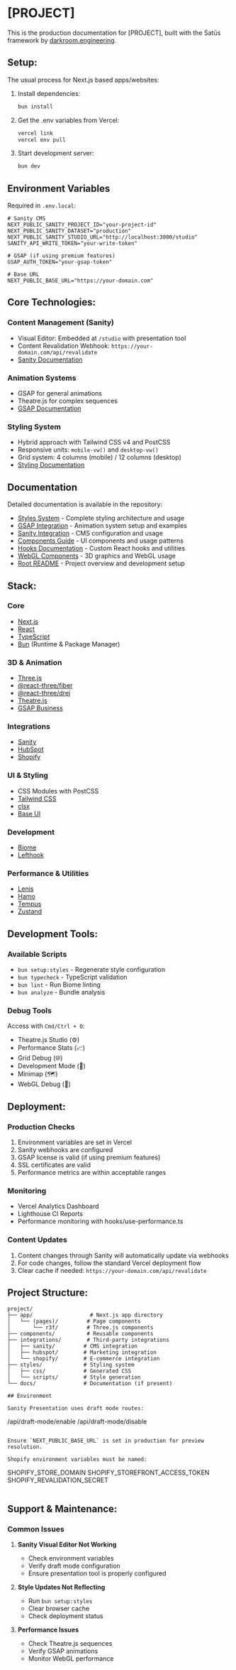# [PROJECT]

This is the production documentation for [PROJECT], built with the Satūs framework by [darkroom.engineering](https://darkroom.engineering).

## Setup:

The usual process for Next.js based apps/websites:

1. Install dependencies:

   ```bash
   bun install
   ```

2. Get the .env variables from Vercel:

   ```bash
   vercel link
   vercel env pull
   ```

3. Start development server:

   ```bash
   bun dev
   ```

## Environment Variables

Required in `.env.local`:

```env
# Sanity CMS
NEXT_PUBLIC_SANITY_PROJECT_ID="your-project-id"
NEXT_PUBLIC_SANITY_DATASET="production"
NEXT_PUBLIC_SANITY_STUDIO_URL="http://localhost:3000/studio"
SANITY_API_WRITE_TOKEN="your-write-token"

# GSAP (if using premium features)
GSAP_AUTH_TOKEN="your-gsap-token"

# Base URL
NEXT_PUBLIC_BASE_URL="https://your-domain.com"
```

## Core Technologies:

### Content Management (Sanity)
- Visual Editor: Embedded at `/studio` with presentation tool
- Content Revalidation Webhook: `https://your-domain.com/api/revalidate`
- [Sanity Documentation](integrations/sanity/README.md)

### Animation Systems
- GSAP for general animations
- Theatre.js for complex sequences
- [GSAP Documentation](components/gsap/README.md)

### Styling System
- Hybrid approach with Tailwind CSS v4 and PostCSS
- Responsive units: `mobile-vw()` and `desktop-vw()`
- Grid system: 4 columns (mobile) / 12 columns (desktop)
- [Styling Documentation](styles/README.md)

## Documentation

Detailed documentation is available in the repository:

- [Styles System](styles/README.md) - Complete styling architecture and usage
- [GSAP Integration](components/gsap/README.md) - Animation system setup and examples
- [Sanity Integration](integrations/sanity/README.md) - CMS configuration and usage
- [Components Guide](components/README.md) - UI components and usage patterns
- [Hooks Documentation](hooks/README.md) - Custom React hooks and utilities
- [WebGL Components](webgl/README.md) - 3D graphics and WebGL usage
- [Root README](README.md) - Project overview and development setup

## Stack:

### Core
- [Next.js](https://nextjs.org/)
- [React](https://react.dev/)
- [TypeScript](https://www.typescriptlang.org/)
- [Bun](https://bun.sh) (Runtime & Package Manager)

### 3D & Animation
- [Three.js](https://threejs.org/)
- [@react-three/fiber](https://docs.pmnd.rs/react-three-fiber)
- [@react-three/drei](https://github.com/pmndrs/drei)
- [Theatre.js](https://www.theatrejs.com/)
- [GSAP Business](https://greensock.com/gsap/)

### Integrations
- [Sanity](https://www.sanity.io/)
- [HubSpot](https://www.hubspot.com/)
- [Shopify](https://shopify.com/)

### UI & Styling
- CSS Modules with PostCSS
- [Tailwind CSS](https://tailwindcss.com/)
- [clsx](https://github.com/lukeed/clsx)
- [Base UI](https://base-ui.com/)

### Development
- [Biome](https://biomejs.dev/)
- [Lefthook](https://github.com/evilmartians/lefthook)

### Performance & Utilities
- [Lenis](https://github.com/studio-freight/lenis)
- [Hamo](https://github.com/darkroomengineering/hamo) 
- [Tempus](https://github.com/darkroomengineering/tempus)
- [Zustand](https://github.com/pmndrs/zustand)

## Development Tools:

### Available Scripts
- `bun setup:styles` - Regenerate style configuration
- `bun typecheck` - TypeScript validation
- `bun lint` - Run Biome linting
- `bun analyze` - Bundle analysis

### Debug Tools
Access with `Cmd/Ctrl + O`:
- Theatre.js Studio (⚙️)
- Performance Stats (📈)
- Grid Debug (🌐)
- Development Mode (🚧)
- Minimap (🗺️)
- WebGL Debug (🧊)

## Deployment:

### Production Checks
1. Environment variables are set in Vercel
2. Sanity webhooks are configured
3. GSAP license is valid (if using premium features)
4. SSL certificates are valid
5. Performance metrics are within acceptable ranges

### Monitoring
- Vercel Analytics Dashboard
- Lighthouse CI Reports
- Performance monitoring with hooks/use-performance.ts

### Content Updates
1. Content changes through Sanity will automatically update via webhooks
2. For code changes, follow the standard Vercel deployment flow
3. Clear cache if needed: `https://your-domain.com/api/revalidate`

## Project Structure:

```
project/
├── app/                  # Next.js app directory
│   └── (pages)/         # Page components
│       └── r3f/         # Three.js components
├── components/          # Reusable components
├── integrations/        # Third-party integrations
│   ├── sanity/         # CMS integration
│   ├── hubspot/        # Marketing integration
│   └── shopify/        # E-commerce integration
├── styles/             # Styling system
│   ├── css/            # Generated CSS
│   └── scripts/        # Style generation
└── docs/               # Documentation (if present)

## Environment

Sanity Presentation uses draft mode routes:

```
/api/draft-mode/enable
/api/draft-mode/disable
```

Ensure `NEXT_PUBLIC_BASE_URL` is set in production for preview resolution.

Shopify environment variables must be named:

```
SHOPIFY_STORE_DOMAIN
SHOPIFY_STOREFRONT_ACCESS_TOKEN
SHOPIFY_REVALIDATION_SECRET
```
```

## Support & Maintenance:

### Common Issues
1. **Sanity Visual Editor Not Working**
   - Check environment variables
   - Verify draft mode configuration
   - Ensure presentation tool is properly configured

2. **Style Updates Not Reflecting**
   - Run `bun setup:styles`
   - Clear browser cache
   - Check deployment status

3. **Performance Issues**
   - Check Theatre.js sequences
   - Verify GSAP animations
   - Monitor WebGL performance

<!-- ### Contact
For technical support:
- Repository: [GitHub URL]
- Maintainers: [Contact Information]
- Documentation: [Documentation URL] -->